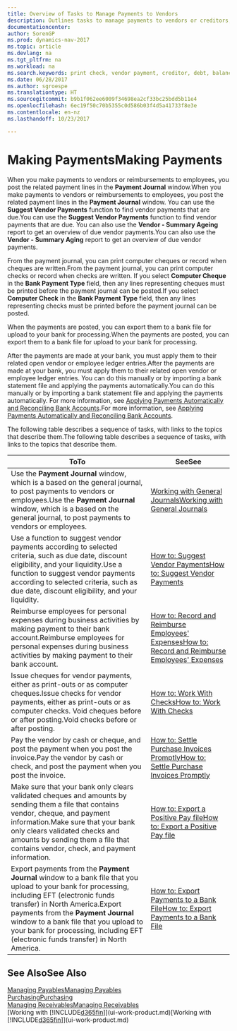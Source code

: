 ```yaml
---
title: Overview of Tasks to Manage Payments to Vendors
description: Outlines tasks to manage payments to vendors or creditors, including posting payment lines and getting an overview of the balance due.
documentationcenter: 
author: SorenGP
ms.prod: dynamics-nav-2017
ms.topic: article
ms.devlang: na
ms.tgt_pltfrm: na
ms.workload: na
ms.search.keywords: print check, vendor payment, creditor, debt, balance due, AP
ms.date: 06/28/2017
ms.author: sgroespe
ms.translationtype: HT
ms.sourcegitcommit: b9b1f062ee6009f34698ea2cf33bc25bdd5b11e4
ms.openlocfilehash: 6ec19f50c70b5355c0d586b03f4d5a41733f8e3e
ms.contentlocale: en-nz
ms.lasthandoff: 10/23/2017

---
```

# <a name="making-payments"></a><span data-ttu-id="db1e4-103">Making Payments</span><span class="sxs-lookup"><span data-stu-id="db1e4-103">Making Payments</span></span>
<span data-ttu-id="db1e4-104">When you make payments to vendors or reimbursements to employees, you post the related payment lines in the **Payment Journal** window.</span><span class="sxs-lookup"><span data-stu-id="db1e4-104">When you make payments to vendors or reimbursements to employees, you post the related payment lines in the **Payment Journal** window.</span></span> <span data-ttu-id="db1e4-105">You can use the **Suggest Vendor Payments** function to find vendor payments that are due.</span><span class="sxs-lookup"><span data-stu-id="db1e4-105">You can use the **Suggest Vendor Payments** function to find vendor payments that are due.</span></span> <span data-ttu-id="db1e4-106">You can also use the **Vendor - Summary Ageing** report to get an overview of due vendor payments.</span><span class="sxs-lookup"><span data-stu-id="db1e4-106">You can also use the **Vendor - Summary Aging** report to get an overview of due vendor payments.</span></span>

<span data-ttu-id="db1e4-107">From the payment journal, you can print computer cheques or record when cheques are written.</span><span class="sxs-lookup"><span data-stu-id="db1e4-107">From the payment journal, you can print computer checks or record when checks are written.</span></span> <span data-ttu-id="db1e4-108">If you select **Computer Cheque** in the **Bank Payment Type** field, then any lines representing cheques must be printed before the payment journal can be posted.</span><span class="sxs-lookup"><span data-stu-id="db1e4-108">If you select **Computer Check** in the **Bank Payment Type** field, then any lines representing checks must be printed before the payment journal can be posted.</span></span>

<span data-ttu-id="db1e4-109">When the payments are posted, you can export them to a bank file for upload to your bank for processing.</span><span class="sxs-lookup"><span data-stu-id="db1e4-109">When the payments are posted, you can export them to a bank file for upload to your bank for processing.</span></span>

<span data-ttu-id="db1e4-110">After the payments are made at your bank, you must apply them to their related open vendor or employee ledger entries.</span><span class="sxs-lookup"><span data-stu-id="db1e4-110">After the payments are made at your bank, you must apply them to their related open vendor or employee ledger entries.</span></span> <span data-ttu-id="db1e4-111">You can do this manually or by importing a bank statement file and applying the payments automatically.</span><span class="sxs-lookup"><span data-stu-id="db1e4-111">You can do this manually or by importing a bank statement file and applying the payments automatically.</span></span> <span data-ttu-id="db1e4-112">For more information, see [Applying Payments Automatically and Reconciling Bank Accounts](receivables-apply-payments-auto-reconcile-bank-accounts.md).</span><span class="sxs-lookup"><span data-stu-id="db1e4-112">For more information, see [Applying Payments Automatically and Reconciling Bank Accounts](receivables-apply-payments-auto-reconcile-bank-accounts.md).</span></span>

<span data-ttu-id="db1e4-113">The following table describes a sequence of tasks, with links to the topics that describe them.</span><span class="sxs-lookup"><span data-stu-id="db1e4-113">The following table describes a sequence of tasks, with links to the topics that describe them.</span></span>

| <span data-ttu-id="db1e4-114">To</span><span class="sxs-lookup"><span data-stu-id="db1e4-114">To</span></span> | <span data-ttu-id="db1e4-115">See</span><span class="sxs-lookup"><span data-stu-id="db1e4-115">See</span></span> |
| --- | --- |
|<span data-ttu-id="db1e4-116">Use the **Payment Journal** window, which is a based on the general journal, to post payments to vendors or employees.</span><span class="sxs-lookup"><span data-stu-id="db1e4-116">Use the **Payment Journal** window, which is a based on the general journal, to post payments to vendors or employees.</span></span>|[<span data-ttu-id="db1e4-117">Working with General Journals</span><span class="sxs-lookup"><span data-stu-id="db1e4-117">Working with General Journals</span></span>](ui-work-general-journals.md)|
| <span data-ttu-id="db1e4-118">Use a function to suggest vendor payments according to selected criteria, such as due date, discount eligibility, and your liquidity.</span><span class="sxs-lookup"><span data-stu-id="db1e4-118">Use a function to suggest vendor payments according to selected criteria, such as due date, discount eligibility, and your liquidity.</span></span> |[<span data-ttu-id="db1e4-119">How to: Suggest Vendor Payments</span><span class="sxs-lookup"><span data-stu-id="db1e4-119">How to: Suggest Vendor Payments</span></span>](payables-how-suggest-vendor-payments.md) |
|<span data-ttu-id="db1e4-120">Reimburse employees for personal expenses during business activities by making payment to their bank account.</span><span class="sxs-lookup"><span data-stu-id="db1e4-120">Reimburse employees for personal expenses during business activities by making payment to their bank account.</span></span>|[<span data-ttu-id="db1e4-121">How to: Record and Reimburse Employees' Expenses</span><span class="sxs-lookup"><span data-stu-id="db1e4-121">How to: Record and Reimburse Employees' Expenses</span></span>](finance-how-record-reimburse-employee-expenses.md)|
| <span data-ttu-id="db1e4-122">Issue cheques for vendor payments, either as print-outs or as computer cheques.</span><span class="sxs-lookup"><span data-stu-id="db1e4-122">Issue checks for vendor payments, either as print-outs or as computer checks.</span></span> <span data-ttu-id="db1e4-123">Void cheques before or after posting.</span><span class="sxs-lookup"><span data-stu-id="db1e4-123">Void checks before or after posting.</span></span> |[<span data-ttu-id="db1e4-124">How to: Work With Checks</span><span class="sxs-lookup"><span data-stu-id="db1e4-124">How to: Work With Checks</span></span>](payables-how-work-checks.md) |
| <span data-ttu-id="db1e4-125">Pay the vendor by cash or cheque, and post the payment when you post the invoice.</span><span class="sxs-lookup"><span data-stu-id="db1e4-125">Pay the vendor by cash or check, and post the payment when you post the invoice.</span></span> |[<span data-ttu-id="db1e4-126">How to: Settle Purchase Invoices Promptly</span><span class="sxs-lookup"><span data-stu-id="db1e4-126">How to: Settle Purchase Invoices Promptly</span></span>](finance-how-to-settle-purchase-invoices-promptly.md) |
| <span data-ttu-id="db1e4-127">Make sure that your bank only clears validated cheques and amounts by sending them a file that contains vendor, cheque, and payment information.</span><span class="sxs-lookup"><span data-stu-id="db1e4-127">Make sure that your bank only clears validated checks and amounts by sending them a file that contains vendor, check, and payment information.</span></span> |[<span data-ttu-id="db1e4-128">How to: Export a Positive Pay file</span><span class="sxs-lookup"><span data-stu-id="db1e4-128">How to: Export a Positive Pay file</span></span>](finance-how-positive-pay.md) |
|<span data-ttu-id="db1e4-129">Export payments from the **Payment Journal** window to a bank file that you upload to your bank for processing, including EFT (electronic funds transfer) in North America.</span><span class="sxs-lookup"><span data-stu-id="db1e4-129">Export payments from the **Payment Journal** window to a bank file that you upload to your bank for processing, including EFT (electronic funds transfer) in North America.</span></span> |[<span data-ttu-id="db1e4-130">How to: Export Payments to a Bank File</span><span class="sxs-lookup"><span data-stu-id="db1e4-130">How to: Export Payments to a Bank File</span></span>](payables-how-export-payments-bank-file.md)|  

## <a name="see-also"></a><span data-ttu-id="db1e4-131">See Also</span><span class="sxs-lookup"><span data-stu-id="db1e4-131">See Also</span></span>
[<span data-ttu-id="db1e4-132">Managing Payables</span><span class="sxs-lookup"><span data-stu-id="db1e4-132">Managing Payables</span></span>](payables-manage-payables.md)  
[<span data-ttu-id="db1e4-133">Purchasing</span><span class="sxs-lookup"><span data-stu-id="db1e4-133">Purchasing</span></span>](purchasing-manage-purchasing.md)  
[<span data-ttu-id="db1e4-134">Managing Receivables</span><span class="sxs-lookup"><span data-stu-id="db1e4-134">Managing Receivables</span></span>](receivables-manage-receivables.md)  
<span data-ttu-id="db1e4-135">[Working with [!INCLUDE[d365fin](includes/d365fin_md.md)]](ui-work-product.md)</span><span class="sxs-lookup"><span data-stu-id="db1e4-135">[Working with [!INCLUDE[d365fin](includes/d365fin_md.md)]](ui-work-product.md)</span></span>  

